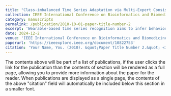 ```yaml
---
title: "Class-imbalanced Time Series Adaptation via Multi-Expert Consistency Entropy Minimization  "
collection: IEEE International Conference on Bioinformatics and Biomedicine 
category: manuscripts
permalink: /publication/2010-10-01-paper-title-number-2
excerpt: 'Wearable-based time series recognition aims to infer behavioral classes based on time series signals collected by sensors. Domain Adaptation (DA) methods have significantly improved the performance on out-of-domain test classification tasks. However, highly imbalanced label distribution in real-world tasks hinders the practicality of DA methods. In this paper, we propose a Multi-Expert Consistency Entropy Minimization (MECEM) method for class-imbalanced domain adaptation. Through the incorporation of a multi-expert committee mechanism, we recalibrate decision boundaries in response to imbalanced source distributions, thereby mitigating bias towards minority classes and promoting fairness in committee decisions. Furthermore, we introduce a time-frequency dynamic augmentation mechanism, which simultaneously addresses domain shift on the target domain and dynamically adapts the augmentation library for the classification task. The MECEM method facilitates the propagation of consistency entropy during backpropagation, conveying both the reliability of pseudo-labels and the classification task relevance of augmentation techniques.'
date: 2024-12-2
venue: 'IEEE International Conference on Bioinformatics and Biomedicine '
paperurl: 'https://ieeexplore.ieee.org/document/10822753'
citation: 'Your Name, You. (2010). &quot;Paper Title Number 2.&quot; <i>Journal 1</i>. 1(2).'
---
```


The contents above will be part of a list of publications, if the user clicks the link for the publication than the contents of section will be rendered as a full page, allowing you to provide more information about the paper for the reader. When publications are displayed as a single page, the contents of the above "citation" field will automatically be included below this section in a smaller font.
